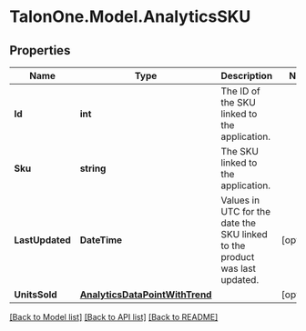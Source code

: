 # TalonOne.Model.AnalyticsSKU
## Properties

Name | Type | Description | Notes
------------ | ------------- | ------------- | -------------
**Id** | **int** | The ID of the SKU linked to the application. | 
**Sku** | **string** | The SKU linked to the application. | 
**LastUpdated** | **DateTime** | Values in UTC for the date the SKU linked to the product was last updated. | [optional] 
**UnitsSold** | [**AnalyticsDataPointWithTrend**](AnalyticsDataPointWithTrend.md) |  | [optional] 

[[Back to Model list]](../README.md#documentation-for-models) [[Back to API list]](../README.md#documentation-for-api-endpoints) [[Back to README]](../README.md)

